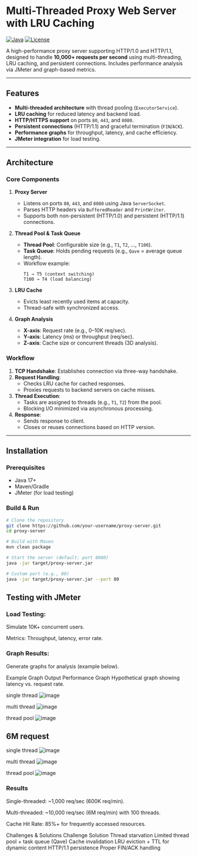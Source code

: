 # Multi-Threaded Proxy Web Server with LRU Caching

[![Java](https://img.shields.io/badge/Java-17%2B-blue)](https://www.java.com/)
[![License](https://img.shields.io/badge/License-MIT-green)](LICENSE)

A high-performance proxy server supporting HTTP/1.0 and HTTP/1.1, designed to handle **10,000+ requests per second** using multi-threading, LRU caching, and persistent connections. Includes performance analysis via JMeter and graph-based metrics.

---

## Features
- **Multi-threaded architecture** with thread pooling (`ExecutorService`).
- **LRU caching** for reduced latency and backend load.
- **HTTP/HTTPS support** on ports `80`, `443`, and `8080`.
- **Persistent connections** (HTTP/1.1) and graceful termination (`FIN`/`ACK`).
- **Performance graphs** for throughput, latency, and cache efficiency.
- **JMeter integration** for load testing.

---

## Architecture

### Core Components
1. **Proxy Server**
   - Listens on ports `80`, `443`, and `8080` using Java `ServerSocket`.
   - Parses HTTP headers via `BufferedReader` and `PrintWriter`.
   - Supports both non-persistent (HTTP/1.0) and persistent (HTTP/1.1) connections.

2. **Thread Pool & Task Queue**
   - **Thread Pool**: Configurable size (e.g., `T1`, `T2`, ..., `T100`).
   - **Task Queue**: Holds pending requests (e.g., `Qave` = average queue length).
   - Workflow example:
     ```
     T1 → T5 (context switching)
     T100 → T4 (load balancing)
     ```

3. **LRU Cache**
   - Evicts least recently used items at capacity.
   - Thread-safe with synchronized access.

4. **Graph Analysis**
   - **X-axis**: Request rate (e.g., 0–10K req/sec).
   - **Y-axis**: Latency (ms) or throughput (req/sec).
   - **Z-axis**: Cache size or concurrent threads (3D analysis).

### Workflow
1. **TCP Handshake**: Establishes connection via three-way handshake.
2. **Request Handling**:
   - Checks LRU cache for cached responses.
   - Proxies requests to backend servers on cache misses.
3. **Thread Execution**:
   - Tasks are assigned to threads (e.g., `T1`, `T2`) from the pool.
   - Blocking I/O minimized via asynchronous processing.
4. **Response**:
   - Sends response to client.
   - Closes or reuses connections based on HTTP version.

---

## Installation

### Prerequisites
- Java 17+
- Maven/Gradle
- JMeter (for load testing)

### Build & Run
```bash
# Clone the repository
git clone https://github.com/your-username/proxy-server.git
cd proxy-server

# Build with Maven
mvn clean package

# Start the server (default: port 8080)
java -jar target/proxy-server.jar

# Custom port (e.g., 80)
java -jar target/proxy-server.jar --port 80
```


## Testing with JMeter
### Load Testing:

Simulate 10K+ concurrent users.

Metrics: Throughput, latency, error rate.

### Graph Results:

Generate graphs for analysis (example below).

Example Graph Output
Performance Graph
Hypothetical graph showing latency vs. request rate.

single thread
![image](https://github.com/user-attachments/assets/ede5fbbc-d015-48e3-98bc-de613c33babf)

multi thread
![image](https://github.com/user-attachments/assets/8d8f3abe-223b-4757-a2a1-70ed3e54e702)


thread pool
![image](https://github.com/user-attachments/assets/b5782bb8-6c89-4269-8b49-8e1a506cdd4f)

## 6M request
single thread
![image](https://github.com/user-attachments/assets/5789dc9b-8564-486e-908c-38837bb23c7b)

multi thread
![image](https://github.com/user-attachments/assets/76714026-4ed1-442a-9c17-b2d4b8af3712)


thread pool
![image](https://github.com/user-attachments/assets/ec5f279d-f055-46f0-a9c6-b790f7a80f3d)


### Results
Single-threaded: ~1,000 req/sec (600K req/min).

Multi-threaded: ~10,000 req/sec (6M req/min) with 100 threads.

Cache Hit Rate: 85%+ for frequently accessed resources.

Challenges & Solutions
Challenge	Solution
Thread starvation	Limited thread pool + task queue (Qave)
Cache invalidation	LRU eviction + TTL for dynamic content
HTTP/1.1 persistence	Proper FIN/ACK handling

